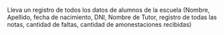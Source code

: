 Lleva un registro de todos los datos de alumnos de la escuela (Nombre, Apellido, fecha de nacimiento, DNI, Nombre de Tutor, registro de todas las notas, cantidad de faltas, cantidad de amonestaciones recibidas)